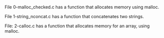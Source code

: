 File 0-malloc_checked.c has a function that allocates memory using malloc. 

File 1-string_nconcat.c has a function that concatenates two strings.

File: 2-calloc.c has a function that allocates memory for an array, using malloc.


